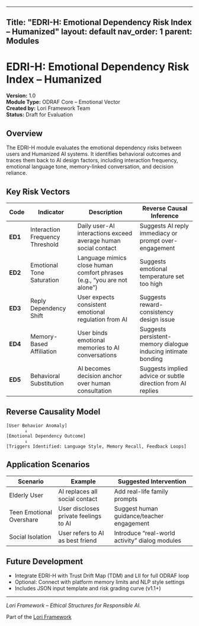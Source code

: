 
---
Title: "EDRI-H: Emotional Dependency Risk Index – Humanized"
layout: default
nav_order: 1
parent: Modules
---

# EDRI-H: Emotional Dependency Risk Index – Humanized

**Version:** 1.0  
**Module Type:** ODRAF Core – Emotional Vector  
**Created by:** Lori Framework Team  
**Status:** Draft for Evaluation

## Overview

The EDRI-H module evaluates the emotional dependency risks between users and Humanized AI systems. It identifies behavioral outcomes and traces them back to AI design factors, including interaction frequency, emotional language tone, memory-linked conversation, and decision reliance.

## Key Risk Vectors

| Code | Indicator | Description | Reverse Causal Inference |
|------|-----------|-------------|---------------------------|
| **ED1** | Interaction Frequency Threshold | Daily user-AI interactions exceed average human social contact | Suggests AI reply immediacy or prompt over-engagement |
| **ED2** | Emotional Tone Saturation | Language mimics close human comfort phrases (e.g., “you are not alone”) | Suggests emotional temperature set too high |
| **ED3** | Reply Dependency Shift | User expects consistent emotional regulation from AI | Suggests reward-consistency design issue |
| **ED4** | Memory-Based Affiliation | User binds emotional memories to AI conversations | Suggests persistent-memory dialogue inducing intimate bonding |
| **ED5** | Behavioral Substitution | AI becomes decision anchor over human consultation | Suggests implied advice or subtle direction from AI replies |

## Reverse Causality Model

```
[User Behavior Anomaly]
       ↓
[Emotional Dependency Outcome]
       ↓
[Triggers Identified: Language Style, Memory Recall, Feedback Loops]
```

## Application Scenarios

| Scenario | Example | Suggested Intervention |
|----------|---------|------------------------|
| Elderly User | AI replaces all social contact | Add real-life family prompts |
| Teen Emotional Overshare | User discloses private feelings to AI | Suggest human guidance/teacher engagement |
| Social Isolation | User refers to AI as best friend | Introduce “real-world activity” dialog modules |

## Future Development

- Integrate EDRI-H with Trust Drift Map (TDM) and LII for full ODRAF loop
- Optional: Connect with platform memory limits and NLP style settings
- Includes JSON input template and risk grading curve (v1.1+)

---

*Lori Framework – Ethical Structures for Responsible AI.*

Part of the [Lori Framework](https://frameworklori.github.io/lori-framework-site)
